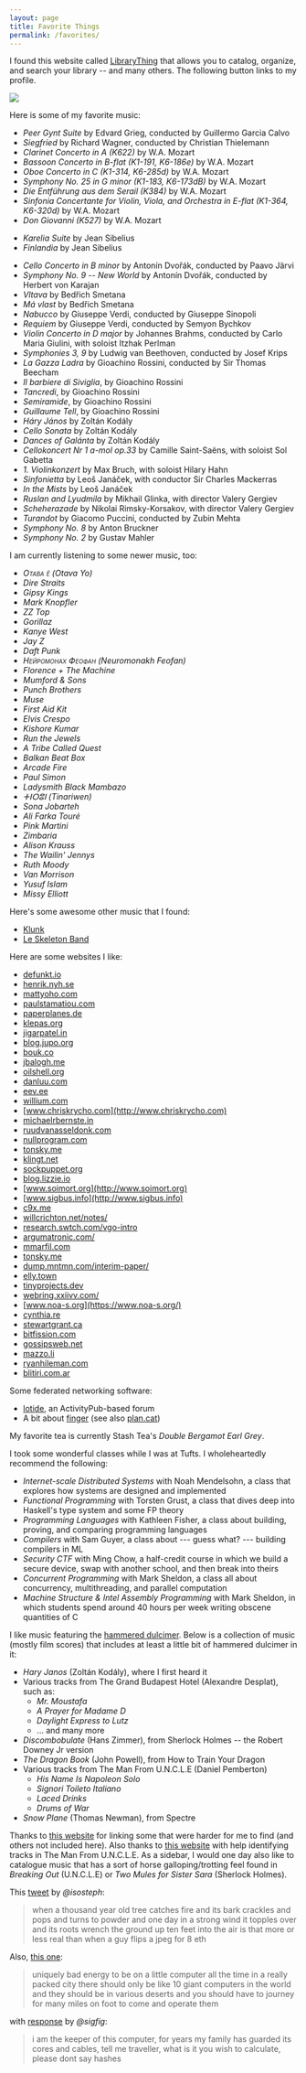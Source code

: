 ```yaml
---
layout: page
title: Favorite Things
permalink: /favorites/
---
```


I found this website called [LibraryThing](https://www.librarything.com/home)
that allows you to catalog, organize, and search your library -- and many
others. The following button links to my profile.

<a href="http://www.librarything.com/profile/tekknolagi">
  <img src="/assets/img/librarything.png" />
</a>

Here is some of my favorite music:

* *Peer Gynt Suite* by Edvard Grieg, conducted by Guillermo Garcia Calvo
* *Siegfried* by Richard Wagner, conducted by Christian Thielemann
* *Clarinet Concerto in A (K622)* by W.A. Mozart
* *Bassoon Concerto in B-flat (K1-191, K6-186e)* by W.A. Mozart
* *Oboe Concerto in C (K1-314, K6-285d)* by W.A. Mozart
* *Symphony No. 25 in G minor (K1-183, K6-173dB)* by W.A. Mozart
* *Die Entführung aus dem Serail (K384)* by W.A. Mozart
* *Sinfonia Concertante for Violin, Viola, and Orchestra in E-flat (K1-364,
  K6-320d)* by W.A. Mozart
* *Don Giovanni (K527)* by W.A. Mozart
- *Karelia Suite* by Jean Sibelius
- *Finlandia* by Jean Sibelius
* *Cello Concerto in B minor* by Antonín Dvořák, conducted by Paavo Järvi
* *Symphony No. 9 -- New World* by Antonín Dvořák, conducted by Herbert von
  Karajan
* *Vltava* by Bedřich Smetana
* *Má vlast* by Bedřich Smetana
* *Nabucco* by Giuseppe Verdi, conducted by Giuseppe Sinopoli
* *Requiem* by Giuseppe Verdi, conducted by Semyon Bychkov
* *Violin Concerto in D major* by Johannes Brahms, conducted by Carlo Maria
  Giulini, with soloist Itzhak Perlman
* *Symphonies 3, 9* by Ludwig van Beethoven, conducted by Josef Krips
* *La Gazza Ladra* by Gioachino Rossini, conducted by Sir Thomas Beecham
* *Il barbiere di Siviglia*, by Gioachino Rossini
* *Tancredi*, by Gioachino Rossini
* *Semiramide*, by Gioachino Rossini
* *Guillaume Tell*, by Gioachino Rossini
* *Háry János* by Zoltán Kodály
* *Cello Sonata* by Zoltán Kodály
* *Dances of Galánta* by Zoltán Kodály
* *Cellokoncert Nr 1 a-mol op.33* by Camille Saint-Saëns, with soloist Sol
  Gabetta
* *1. Violinkonzert* by Max Bruch, with soloist Hilary Hahn
* *Sinfonietta* by Leoš Janáček, with conductor Sir Charles Mackerras
* *In the Mists* by Leoš Janáček
* *Ruslan and Lyudmila* by Mikhail Glinka, with director Valery Gergiev
* *Scheherazade* by Nikolai Rimsky-Korsakov, with director Valery Gergiev
* *Turandot* by Giacomo Puccini, conducted by Zubin Mehta
* *Symphony No. 8* by Anton Bruckner
* *Symphony No. 2* by Gustav Mahler

I am currently listening to some newer music, too:

* <i style="font-variant: small-caps;">Отава ё</i> *(Otava Yo)*
* *Dire Straits*
* *Gipsy Kings*
* *Mark Knopfler*
* *ZZ Top*
* *Gorillaz*
* *Kanye West*
* *Jay Z*
* *Daft Punk*
* <i style="font-variant: small-caps;">Нейромонах Феофан</i> *(Neuromonakh Feofan)*
* *Florence + The Machine*
* *Mumford & Sons*
* *Punch Brothers*
* *Muse*
* *First Aid Kit*
* *Elvis Crespo*
* *Kishore Kumar*
* *Run the Jewels*
* *A Tribe Called Quest*
* *Balkan Beat Box*
* *Arcade Fire*
* *Paul Simon*
* *Ladysmith Black Mambazo*
* *ⵜⵏⵔⵓⵏ (Tinariwen)*
* *Sona Jobarteh*
* *Ali Farka Touré*
* *Pink Martini*
* *Zimbaria*
* *Alison Krauss*
* *The Wailin' Jennys*
* *Ruth Moody*
* *Van Morrison*
* *Yusuf Islam*
* *Missy Elliott*

Here's some awesome other music that I found:

* [Klunk](https://klunk.bandcamp.com/)
* [Le Skeleton Band](https://leskeletonband.bandcamp.com/)

Here are some websites I like:

* [defunkt.io](http://defunkt.io)
* [henrik.nyh.se](http://henrik.nyh.se)
* [mattyoho.com](http://mattyoho.com)
* [paulstamatiou.com](http://paulstamatiou.com)
* [paperplanes.de](http://paperplanes.de)
* [klepas.org](http://klepas.org)
* [jigarpatel.in](http://jigarpatel.in)
* [blog.jupo.org](http://blog.jupo.org)
* [bouk.co](http://bouk.co)
* [jbalogh.me](http://jbalogh.me)
* [oilshell.org](http://oilshell.org)
* [danluu.com](http://danluu.com)
* [eev.ee](http://eev.ee)
* [willium.com](http://willium.com)
* [www.chriskrycho.com](http://www.chriskrycho.com)
* [michaelrbernste.in](http://michaelrbernste.in)
* [ruudvanasseldonk.com](http://ruudvanasseldonk.com)
* [nullprogram.com](http://nullprogram.com)
* [tonsky.me](http://tonsky.me)
* [klingt.net](http://klingt.net)
* [sockpuppet.org](http://sockpuppet.org)
* [blog.lizzie.io](http://blog.lizzie.io)
* [www.soimort.org](http://www.soimort.org)
* [www.sigbus.info](http://www.sigbus.info)
* [c9x.me](http://c9x.me)
* [willcrichton.net/notes/](http://willcrichton.net/notes/)
* [research.swtch.com/vgo-intro](http://research.swtch.com/vgo-intro)
* [argumatronic.com/](http://argumatronic.com/)
* [mmarfil.com](http://mmarfil.com)
* [tonsky.me](http://tonsky.me)
* [dump.mntmn.com/interim-paper/](http://dump.mntmn.com/interim-paper/)
* [elly.town](http://elly.town)
* [tinyprojects.dev](http://tinyprojects.dev)
* [webring.xxiivv.com/](http://webring.xxiivv.com/)
* [www.noa-s.org](https://www.noa-s.org/)
* [cynthia.re](https://cynthia.re/)
* [stewartgrant.ca](http://www.stewartgrant.ca/hummingbirds/)
* [bitfission.com](http://bitfission.com/)
* [gossipsweb.net](https://gossipsweb.net/)
* [mazzo.li](https://mazzo.li/archive.html)
* [ryanhileman.com](http://ryanhileman.com/)
* [blitiri.com.ar](https://blitiri.com.ar/)

Some federated networking software:

* [lotide](https://hub.sr.ht/~vpzom/lotide/), an ActivityPub-based forum
* A bit about [finger](https://zserge.com/posts/small-web/) (see also [plan.cat](https://plan.cat/))

My favorite tea is currently Stash Tea's *Double Bergamot Earl Grey*.

I took some wonderful classes while I was at Tufts. I wholeheartedly recommend
the following:

* *Internet-scale Distributed Systems* with Noah Mendelsohn, a class that
  explores how systems are designed and implemented
* *Functional Programming* with Torsten Grust, a class that dives deep into
  Haskell's type system and some FP theory
* *Programming Languages* with Kathleen Fisher, a class about building,
  proving, and comparing programming languages
* *Compilers* with Sam Guyer, a class about --- guess what? --- building
  compilers in ML
* *Security CTF* with Ming Chow, a half-credit course in which we build a
  secure device, swap with another school, and then break into theirs
* *Concurrent Programming* with Mark Sheldon, a class all about concurrency,
  multithreading, and parallel computation
* *Machine Structure &amp; Intel Assembly Programming* with Mark Sheldon, in
  which students spend around 40 hours per week writing obscene quantities of C

I like music featuring the [hammered dulcimer](https://en.wikipedia.org/wiki/Hammered_dulcimer).
Below is a collection of music (mostly film scores) that includes at least a
little bit of hammered dulcimer in it:

* *Hary Janos* (Zoltán Kodály), where I first heard it
* Various tracks from The Grand Budapest Hotel (Alexandre Desplat), such as:
  * *Mr. Moustafa*
  * *A Prayer for Madame D*
  * *Daylight Express to Lutz*
  * ... and many more
* *Discombobulate* (Hans Zimmer), from Sherlock Holmes -- the Robert Downey Jr
  version
* *The Dragon Book* (John Powell), from How to Train Your Dragon
* Various tracks from The Man From U.N.C.L.E (Daniel Pemberton)
  * *His Name Is Napoleon Solo*
  * *Signori Toileto Italiano*
  * *Laced Drinks*
  * *Drums of War*
* *Snow Plane* (Thomas Newman), from Spectre

Thanks to [this website][cimbalom0] for linking some that were harder for me to
find (and others not included here). Also thanks to [this website][cimbalom1]
with help identifying tracks in The Man From U.N.C.L.E. As a sidebar, I would
one day also like to catalogue music that has a sort of horse
galloping/trotting feel found in *Breaking Out* (U.N.C.L.E) or *Two Mules for
Sister Sara* (Sherlock Holmes).

[cimbalom0]: https://web.archive.org/web/20200615181712/https://manufacturing.dustystrings.com/blog/hammered-dulcimer-film-scores
[cimbalom1]: http://web.archive.org/web/20191228224428/https://moviemusicuk.us/2015/08/17/the-man-from-u-n-c-l-e-daniel-pemberton/

This [tweet](https://twitter.com/isosteph/status/1433579813738987535) by
*@isosteph*:

> when a thousand year old tree catches fire and its bark crackles and pops and
> turns to powder and one day in a strong wind it topples over and its roots
> wrench the ground up ten feet into the air is that more or less real than
> when a guy flips a jpeg for 8 eth

Also, [this one](https://twitter.com/isosteph/status/1442679831213260803?s=20):

> uniquely bad energy to be on a little computer all the time in a really
> packed city there should only be like 10 giant computers in the world and
> they should be in various deserts and you should have to journey for many
> miles on foot to come and operate them

with [response](https://twitter.com/sigfig/status/1442680957060870148?s=20) by
*@sigfig*:

> i am the keeper of this computer, for years my family has guarded its cores
> and cables, tell me traveller, what is it you wish to calculate, please dont
> say hashes
